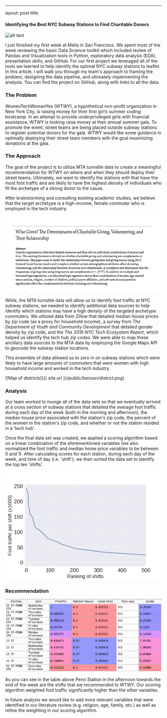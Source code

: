 ---
layout: post
title:

#### Identifying the Best NYC Subway Stations to Find Charitable Donors

![alt text](http://catholicandlovinit.com/wp-content/uploads/2018/05/Subwaymap-Htm-Alternative-Map-Of-Nyc-Subway-System.jpg "NYC Subway System")

I just finished my first week at Metis in San Francisco. We spent most of the week reviewing the basic Data Science toolkit which included review of Pandas and Visualization tools in Python, exploratory data analysis (EDA), presentation skills, and GitHub. For our first project we leveraged all of the tools we learned to help identify the optimal NYC subway stations to leaflet. In this article, I will walk you through my team's approach to framing the problem, designing the data pipeline, and ultimately implementing the analysis. You can find the project on GitHub, along with links to all the data.

### The Problem

WomenTechWomenYes (WTWY), a hypothetical non-profit organization in New York City, is raising money for their first girl’s summer coding bootcamp. In an attempt to provide underprivileged girls with financial assistance, WTWY is looking raise money at their annual summer gala.  To promote the event, street teams are being placed outside subway stations to register potential donors for the gala. WTWY would like some guidance in optimally deploying their street team members with the goal maximizing donations at the gala.

### The Approach

The goal of the project is to utilize MTA turnstile data to create a meaningful recommendation for WTWY on where and when they should deploy their street teams. Ultimately, we want to identify the stations with that have the most foot traffic  and are likely to have the highest density of individuals who fit the archetype of a strong donor to the cause.

After brainstorming and consulting existing academic studies, we believe that the target archetype is a high-income, female commuter who is employed in the tech industry.

![alt text](https://github.com/AJ-Davis/AJ-Davis.github.io/blob/master/_posts/Screen%20Shot%202018-07-06%20at%209.52.58%20AM.png "Charitable Giving Lit Review")


While, the MTA turnstile data will allow us to identify foot traffic at NYC subway stations, we needed to identify additional data sources to help identify which stations may have a high density of the targeted archetype commuters. We utilized data from *Zillow* that detailed median house prices by zip code (as a proxy for household income), a survey from *The Department of Youth and Community Development* that detailed gender density by zip code, and the *The 2016 NYC Tech Ecosystem Report​*, which helped us identify the tech hub zip codes. We were able to map these ancillary data sources to the MTA data by employing the Google Maps API to geocode the subway station locations.

This ensemble of data allowed us to zero in on subway stations which were likely to have large amounts of commuters that were women with high household income and worked in the tech industry.


![Map of districts]({{ site.url }}/public/benson/district.png)


### Analysis
Our team worked to munge all of the data sets so that we eventually arrived at a cross section of subway stations that detailed the average foot traffic during each day of the week (both in the morning and afternoon), the median house price associated with the station's zip code, the percent of the women in the station's zip code, and whether or not the station resided in a 'tech hub'.

Once the final data set was created, we applied a scoring algorithm based on a linear combination of the aforementioned variables (we also normalized the foot traffic and median home price variables to be between 0 and 1). After calculating scores for each station, during each day of the week, and time of day (i.e. 'shift'); we then sorted the data set to identify the top ten 'shifts'.

![alt text](https://github.com/AJ-Davis/AJ-Davis.github.io/blob/master/_posts/Max_num.jpg "NYC Tech Hubs")


### Recommendation

![alt text](https://github.com/AJ-Davis/AJ-Davis.github.io/blob/master/_posts/Screen%20Shot%202018-07-06%20at%2012.00.04%20PM.png "Rec Table")

As you can see in the table above Penn Station in the afternoon towards the end of the week are the shifts that we recommended to WTWY. Our scoring algorithm weighted foot traffic significantly higher than the other variables.

In future analysis we would like to add more relevant variables that were identified in our literature review (e.g. religion, age, family, etc.) as well as refine the weighting in our scoring algorithm.

